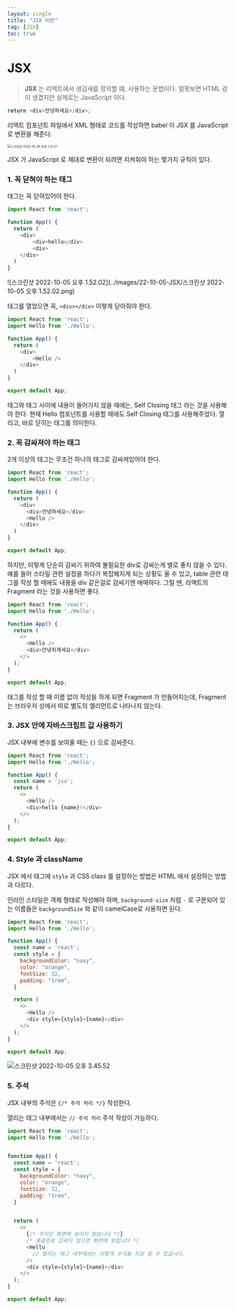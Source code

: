 ```yaml
---
layout: single
title: "JSX 이란"
tag: [JSX]
toc: true
---
```




# JSX

> **JSX**  는 리액트에서 생김새를 정의할 떄, 사용하는 문법이다. 얼핏보면 HTML 같이 생겼지만 실제로는 JavaScript 이다.

```js
return <div>안녕하세요</div>;
```

리액트 컴포넌트 파일에서 XML 형태로 코드를 작성하면 babel 이 JSX 를 JavaScript 로 변환을 해준다.



<img src="../images/22-10-05-JSX/스크린샷 2022-10-05 오후 1.41.21.png" alt="스크린샷 2022-10-05 오후 1.41.21" style="zoom:50%;" />



JSX 가 JavaScript 로 제대로 변환이 되려면 지켜줘야 하는 몇가지 규칙이 있다. 



### 1. 꼭 닫혀야 하는 태그

태그는 꼭 닫혀있어야 한다.

```js
import React from 'react';

function App() {
  return (
  	<div>
    	<div>hello</div>
    	<div>
    </div>
  )
}
```



![스크린샷 2022-10-05 오후 1.52.02](../images/22-10-05-JSX/스크린샷 2022-10-05 오후 1.52.02.png)



태그를 열었으면 꼭, ```<div></div>``` 이렇게 닫아줘야 한다.

```js
import React from 'react';
import Hello from './Hello';

function App() {
  return (
  	<div>
    	<Hello />
    </div>
  )
}

export default App;
```

태그와 태그 사이에 내용이 들어가지 않을 때에는, Self Closing 태그 라는 것을 사용해야 한다. 현재 Hello 컴포넌트를 사용할 때에도 Self Closing 태그를 사용해주었다. 열리고, 바로 닫히는 태그를 의미한다.



### 2. 꼭 감싸져야 하는 태그

2개 이상의 태그는 무조건 하나의 태그로 감싸져있어야 한다.

```js
import React from 'react';
import Hello from './Hello';

function App() {
  return (
    <div>
      <div>안녕하세요</div>
      <Hello />
    </div>
  )
}

export default App;
```

하지만, 이렇게 단순히 감싸기 위하여 불필요한 div로 감싸는게 별로 좋지 않을 수 있다. 예를 들어 스타일 관련 설정을 하다가 복잡해지게 되는 상황도 올 수 있고, table 관련 태그를 작성 할 때에도 내용을 div 같은걸로 감싸기엔 애매하다. 그럴 땐, 리액트의 Fragment 라는 것을 사용하면 좋다.

```js
import React from 'react';
import Hello from './Hello';

function App() {
  return (
    <>
      <Hello />
      <div>안녕히계세요</div>
    </>
  );
}

export default App;
```

태그를 작성 할 때 이름 없이 작성을 하게 되면 Fragment 가 만들어지는데, Fragment 는 브라우저 상에서 따로 별도의 엘리먼트로 나타나지 않는다.

### 3. JSX 안에 자바스크립트 값 사용하기

JSX 내부에 변수를 보여줄 때는 ```{}``` 으로 감싸준다.

```js
import React from 'react';
import Hello from './Hello';

function App() {
  const name = 'jsx';
  return (
    <>
      <Hello />
      <div>hello {name}!</div>
    </>
  );
}

export default App;
```



### 4. Style 과 className

JSX 에서 태그에 ```style``` 과 CSS class 를 설정하는 방법은 HTML 에서 설정하는 방법과 다르다.

인라인 스타일은 객체 형태로 작성해야 하며, ```background-size``` 처럼 ```-``` 로 구분되어 있는 이름들은 ```backgroundSize``` 와 같이 camelCase로 사용하면 된다.



 ```js
 import React from 'react';
 import Hello from './Hello';
 
 function App() {
   const name = 'react';
   const style = {
     backgroundColor: "navy",
     color: "orange",
     fontSize: 32,
     padding: "1rem",
   }
 
   return (
     <>
       <Hello />
       <div style={style}>{name}</div>
     </>
   );
 }
 
 export default App;
 ```



<img src="../images/22-10-05-JSX/스크린샷 2022-10-05 오후 3.45.52.png" alt="스크린샷 2022-10-05 오후 3.45.52"  />





### 5. 주석

JSX 내부의 주석은 ```{/* 주석 처리 */}``` 작성한다.

열리는 태그 내부에서는 ```// 주석 처리``` 주석 작성이 가능하다.



```js
import React from 'react';
import Hello from './Hello';


function App() {
  const name = 'react';
  const style = {
    backgroundColor: "navy",
    color: "orange",
    fontSize: 32,
    padding: "1rem",
  }


  return (
    <>
      {/* 주석은 화면에 보이지 않습니다 */}
      /* 중괄호로 감싸지 않으면 화면에 보입니다 */
      <Hello 
        // 열리는 태그 내부에서는 이렇게 주석을 작성 할 수 있습니다.
      />
      <div style={style}>{name}</div>
    </>
  );
}

export default App;
```

















